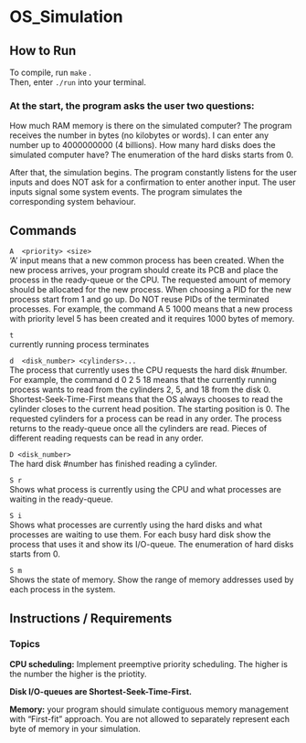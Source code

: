 # OS_Simulation
## How to Run
To compile, run ```make``` .<br />
Then, enter ```./run``` into your terminal.

### At the start, the program asks the user two questions:
How much RAM memory is there on the simulated computer? The program receives the number in bytes (no kilobytes or words). I can enter any number up to 4000000000 (4 billions).
How many hard disks does the simulated computer have? The enumeration of the hard disks starts from 0.


After that, the simulation begins. The program constantly listens for the user inputs and does NOT ask for a confirmation to enter another input. The user inputs signal some system events. The program simulates the corresponding system behaviour.

## Commands
```A  <priority> <size>``` <br />
‘A’ input means that a new common process has been created. When the new process arrives, your program should create its PCB and place the process in the ready-queue or the CPU. The requested amount of memory should be allocated for the new process. When choosing a PID for the new process start from 1 and go up. Do NOT reuse PIDs of the terminated processes. For example, the command A 5 1000 means that a new process with priority level 5 has been created and it requires 1000 bytes of memory.

```t``` <br />
currently running process terminates

```d  <disk_number> <cylinders>...``` <br />
The process that currently uses the CPU requests the hard disk #number. For example, the command d 0 2 5 18 means that the currently running process wants to read from the cylinders 2, 5, and 18 from the disk 0. Shortest-Seek-Time-First means that the OS always chooses to read the cylinder closes to the current head position. The starting position is 0. The requested cylinders for a process can be read in any order. The process returns to the ready-queue once all the cylinders are read. Pieces of different reading requests can be read in any order.

```D <disk_number>``` <br />
The hard disk #number has finished reading a cylinder.

```S r``` <br />
Shows what process is currently using the CPU and what processes are waiting in the ready-queue.

```S i``` <br />
Shows what processes are currently using the hard disks and what processes are waiting to use them. For each busy hard disk show the process that uses it and show its I/O-queue. The enumeration of hard disks starts from 0.

```S m``` <br />
Shows the state of memory. Show the range of memory addresses used by each process in the system.

## Instructions / Requirements
### Topics
**CPU scheduling:** Implement preemptive priority scheduling. The higher is the number the higher is the priotity.

**Disk I/O-queues are Shortest-Seek-Time-First.**

**Memory:** your program should simulate contiguous memory management with “First-fit” approach. You are not allowed to separately represent each byte of memory in your simulation.
